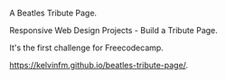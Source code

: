 A Beatles Tribute Page.

Responsive Web Design Projects - Build a Tribute Page.

It's the first challenge for Freecodecamp. 

https://kelvinfm.github.io/beatles-tribute-page/. 


